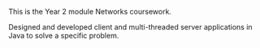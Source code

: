 This is the Year 2 module Networks coursework.

Designed and developed client and multi-threaded server applications in Java to solve a specific problem.

